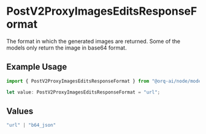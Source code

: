 # PostV2ProxyImagesEditsResponseFormat

The format in which the generated images are returned. Some of the models only return the image in base64 format.

## Example Usage

```typescript
import { PostV2ProxyImagesEditsResponseFormat } from "@orq-ai/node/models/operations";

let value: PostV2ProxyImagesEditsResponseFormat = "url";
```

## Values

```typescript
"url" | "b64_json"
```